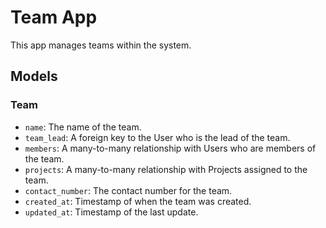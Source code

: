 # Team App

This app manages teams within the system.

## Models

### Team

- `name`: The name of the team.
- `team_lead`: A foreign key to the User who is the lead of the team.
- `members`: A many-to-many relationship with Users who are members of the team.
- `projects`: A many-to-many relationship with Projects assigned to the team.
- `contact_number`: The contact number for the team.
- `created_at`: Timestamp of when the team was created.
- `updated_at`: Timestamp of the last update. 
